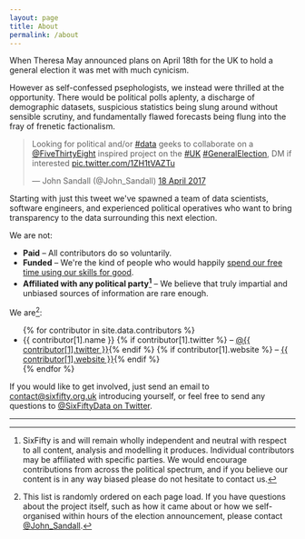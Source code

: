 ```yaml
---
layout: page
title: About
permalink: /about
---
```


When Theresa May announced plans on April 18th for the UK to hold a general election it was met with much cynicism.

However as self-confessed psephologists, we instead were thrilled at the opportunity. There would be political polls aplenty, a discharge of demographic datasets, suspicious statistics being slung around without sensible scrutiny, and fundamentally flawed forecasts being flung into the fray of frenetic factionalism.

<blockquote class="twitter-tweet" data-cards="hidden" data-lang="en-gb"><p lang="en" dir="ltr">Looking for political and/or <a href="https://twitter.com/hashtag/data?src=hash">#data</a> geeks to collaborate on a <a href="https://twitter.com/FiveThirtyEight">@FiveThirtyEight</a> inspired project on the <a href="https://twitter.com/hashtag/UK?src=hash">#UK</a> <a href="https://twitter.com/hashtag/GeneralElection?src=hash">#GeneralElection</a>, DM if interested <a href="https://t.co/1ZH1tVAZTu">pic.twitter.com/1ZH1tVAZTu</a></p>&mdash; John Sandall (@John_Sandall) <a href="https://twitter.com/John_Sandall/status/854286620064976896">18 April 2017</a></blockquote>

Starting with just this tweet we've spawned a team of data scientists, software engineers, and experienced political operatives who want to bring transparency to the data surrounding this next election.

We are not:

- **Paid** – All contributors do so voluntarily.
- **Funded** – We're the kind of people who would happily [spend our free time using our skills for good][datakind].
- **Affiliated with any political party[^1]** – We believe that truly impartial and unbiased sources of information are rare enough.

We are[^2]:

<ul class="randomise">
    {% for contributor in site.data.contributors %}
        <li>
            {{ contributor[1].name }}
            {% if contributor[1].twitter %} – <a href="https://twitter.com/{{ contributor[1].twitter }}">@{{ contributor[1].twitter }}</a>{% endif %}
            {% if contributor[1].website %} – <a href="{{ contributor[1].website }}">{{ contributor[1].website }}</a>{% endif %}
        </li>
    {% endfor %}
</ul>

If you would like to get involved, just send an email to [contact@sixfifty.org.uk](mailto:contact@sixfifty.org.uk) introducing yourself, or feel free to send any questions to [@SixFiftyData on Twitter](https://twitter.com/SixFiftyData).

---

[^1]: SixFifty is and will remain wholly independent and neutral with respect to all content, analysis and modelling it produces. Individual contributors may be affiliated with specific parties. We would encourage contributions from across the political spectrum, and if you believe our content is in any way biased please do not hesitate to contact us.

[^2]: This list is randomly ordered on each page load. If you have questions about the project itself, such as how it came about or how we self-organised within hours of the election announcement, please contact [@John_Sandall](https://twitter.com/john_sandall).

[datakind]: http://www.datakind.org/chapters/datakind-uk
